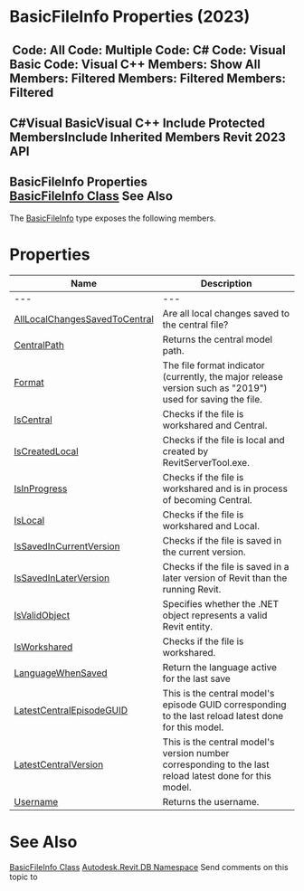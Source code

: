 # BasicFileInfo Properties (2023)

﻿
 Code: All Code: Multiple Code: C# Code: Visual Basic Code: Visual C++  Members: Show All Members: Filtered Members: Filtered Members: Filtered   
---  
C#Visual BasicVisual C++
Include Protected MembersInclude Inherited Members
Revit 2023 API  
---  
BasicFileInfo Properties  
[BasicFileInfo Class](475edc09-cee7-6ff1-a0fa-4e427a56262a.md "BasicFileInfo Class") See Also  
---  
The [BasicFileInfo](475edc09-cee7-6ff1-a0fa-4e427a56262a.md "BasicFileInfo Class") type exposes the following members.
# Properties
| Name | Description |
| --- | --- |
| --- | --- | --- |
| [AllLocalChangesSavedToCentral](621f9654-180b-4391-9ebc-f1894b74b3b9.md "AllLocalChangesSavedToCentral Property") | Are all local changes saved to the central file? |
| [CentralPath](7b646d50-585e-1c52-54f5-5b2eddc546a9.md "CentralPath Property") | Returns the central model path. |
| [Format](b0762e23-5c49-42bf-b3cc-d0b1194543c9.md "Format Property") | The file format indicator (currently, the major release version such as "2019") used for saving the file. |
| [IsCentral](0f412eca-700a-7e9e-570e-117f94c87d29.md "IsCentral Property") | Checks if the file is workshared and Central. |
| [IsCreatedLocal](edb87333-ccef-5cc3-9965-074b69722203.md "IsCreatedLocal Property") | Checks if the file is local and created by RevitServerTool.exe. |
| [IsInProgress](d756cb3e-b7b6-b51a-1f0e-90c3cd862632.md "IsInProgress Property") | Checks if the file is workshared and is in process of becoming Central. |
| [IsLocal](10c8c9c8-b938-981b-c90e-ceae3de832c8.md "IsLocal Property") | Checks if the file is workshared and Local. |
| [IsSavedInCurrentVersion](d68e377e-690c-0893-f505-003bf3634de5.md "IsSavedInCurrentVersion Property") | Checks if the file is saved in the current version. |
| [IsSavedInLaterVersion](27a0583a-c2e4-b198-cf60-168f51c07b13.md "IsSavedInLaterVersion Property") | Checks if the file is saved in a later version of Revit than the running Revit. |
| [IsValidObject](36688ac8-26a4-51d3-4cac-314e95fcab2d.md "IsValidObject Property") | Specifies whether the .NET object represents a valid Revit entity. |
| [IsWorkshared](7ba0cb4d-5498-567e-e523-5c9229303f9d.md "IsWorkshared Property") | Checks if the file is workshared. |
| [LanguageWhenSaved](2ea1f11e-1535-89c1-52c5-ee729cbe9b6e.md "LanguageWhenSaved Property") | Return the language active for the last save |
| [LatestCentralEpisodeGUID](698c403a-f118-3195-249f-7bd20aa18e59.md "LatestCentralEpisodeGUID Property") | This is the central model's episode GUID corresponding to the last reload latest done for this model. |
| [LatestCentralVersion](8f508901-37a3-3f77-1cea-cfdc1a05b37c.md "LatestCentralVersion Property") | This is the central model's version number corresponding to the last reload latest done for this model. |
| [Username](896036da-c37a-ce47-82dc-9d26ab722897.md "Username Property") | Returns the username. |

# See Also
[BasicFileInfo Class](475edc09-cee7-6ff1-a0fa-4e427a56262a.md "BasicFileInfo Class")
[Autodesk.Revit.DB Namespace](87546ba7-461b-c646-cbb1-2cb8f5bff8b2.md "Autodesk.Revit.DB Namespace")
Send comments on this topic to 